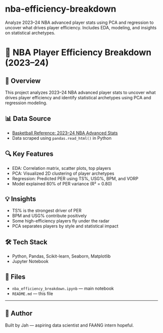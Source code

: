 # nba-efficiency-breakdown
Analyze 2023–24 NBA advanced player stats using PCA and regression to uncover what drives player efficiency. Includes EDA, modeling, and insights on statistical archetypes.

# 🏀 NBA Player Efficiency Breakdown (2023–24)

## 📌 Overview
This project analyzes 2023–24 NBA advanced player stats to uncover what drives player efficiency and identify statistical archetypes using PCA and regression modeling.

## 📊 Data Source
- [Basketball Reference: 2023–24 NBA Advanced Stats](https://www.basketball-reference.com/leagues/NBA_2024_advanced.html)
- Data scraped using `pandas.read_html()` in Python

## 🔍 Key Features
- EDA: Correlation matrix, scatter plots, top players
- PCA: Visualized 2D clustering of player archetypes
- Regression: Predicted PER using TS%, USG%, BPM, and VORP
- Model explained 80% of PER variance (R² = 0.80)

## 💡 Insights
- TS% is the strongest driver of PER
- BPM and USG% contribute positively
- Some high-efficiency players fly under the radar
- PCA separates players by style and statistical impact

## 🛠 Tech Stack
- Python, Pandas, Scikit-learn, Seaborn, Matplotlib
- Jupyter Notebook

## 📁 Files
- `nba_efficiency_breakdown.ipynb` — main notebook
- `README.md` — this file

---

## 📌 Author
Built by Jah — aspiring data scientist and FAANG intern hopeful.

